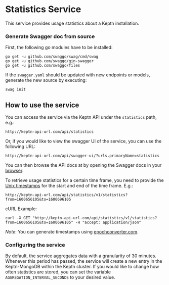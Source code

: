 # Statistics Service

This service provides usage statistics about a Keptn installation.

### Generate  Swagger doc from source

First, the following go modules have to be installed:

```
go get -u github.com/swaggo/swag/cmd/swag
go get -u github.com/swaggo/gin-swagger
go get -u github.com/swaggo/files
```

If the `swagger.yaml` should be updated with new endpoints or models, generate the new source by executing:

```console
swag init
```

## How to use the service

You can access the service via the Keptn API under the `statistics` path, e.g.:

```
http://keptn-api-url.com/api/statistics
``` 

Or, if you would like to view the swagger UI of the service, you can use the following URL: 

```
http://keptn-api-url.com/api/swagger-ui/?urls.primaryName=statistics
```

You can then browse the API docs at by opening the Swagger docs in your [browser](http://localhost:8080/swagger-ui/index.html).

To retrieve usage statistics for a certain time frame, you need to provide the [Unix timestamps](https://www.epochconverter.com/) for the start and end of the time frame.
E.g.:

```
http://keptn-api-url.com/api/statistics/v1/statistics?from=1600656105&to=1600696105
```

cURL Example:

```
curl -X GET "http://keptn-api-url.com/api/statistics/v1/statistics?from=1600656105&to=1600696105" -H "accept: application/json"
```

*Note*: You can generate timestamps using [epochconverter.com](https://www.epochconverter.com/).

### Configuring the service

By default, the service aggregates data with a granularity of 30 minutes. Whenever this period has passed, the service will create
a new entry in the Keptn-MongoDB within the Keptn cluster. If you would like to change how often statistics are stored, you can set the 
variable `AGGREGATION_INTERVAL_SECONDS` to your desired value.


